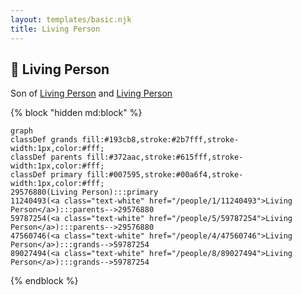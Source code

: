```yaml
---
layout: templates/basic.njk
title: Living Person
---
```

## 🔵 Living Person

Son of [Living Person](/people/5/59787254) and [Living Person](/people/1/11240493)

{% block "hidden md:block" %}
```mermaid
graph
classDef grands fill:#193cb8,stroke:#2b7fff,stroke-width:1px,color:#fff;
classDef parents fill:#372aac,stroke:#615fff,stroke-width:1px,color:#fff;
classDef primary fill:#007595,stroke:#00a6f4,stroke-width:1px,color:#fff;
29576880(Living Person):::primary
11240493(<a class="text-white" href="/people/1/11240493">Living Person</a>):::parents-->29576880
59787254(<a class="text-white" href="/people/5/59787254">Living Person</a>):::parents-->29576880
47560746(<a class="text-white" href="/people/4/47560746">Living Person</a>):::grands-->59787254
89027494(<a class="text-white" href="/people/8/89027494">Living Person</a>):::grands-->59787254
```
{% endblock %}
